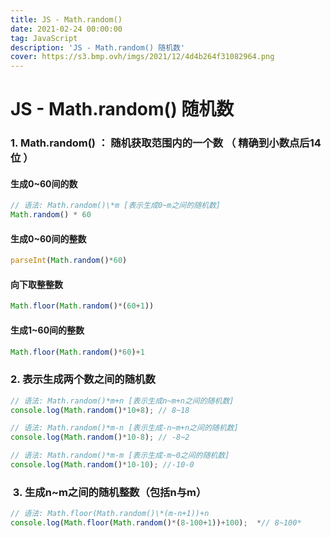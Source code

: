 ```yaml
---
title: JS - Math.random()
date: 2021-02-24 00:00:00
tag: JavaScript
description: 'JS - Math.random() 随机数'
cover: https://s3.bmp.ovh/imgs/2021/12/4d4b264f31082964.png
---
```


# JS - Math.random() 随机数 #

### 	1. Math.random()  ： 随机获取范围内的一个数 （ 精确到小数点后14位 ） ###

#### 生成0~60间的数 ####

```javascript
// 语法: Math.random()\*m [表示生成0~m之间的随机数]
Math.random() * 60 
```

#### 生成0~60间的整数 ####

```javascript
parseInt(Math.random()*60)
```

#### 向下取整整数 ####

```javascript
Math.floor(Math.random()*(60+1))
```

#### 生成1~60间的整数 ####

```javascript
Math.floor(Math.random()*60)+1
```

### 	2. 表示生成两个数之间的随机数 ###

```javascript
// 语法: Math.random()*m+n [表示生成n~m+n之间的随机数]
console.log(Math.random()*10+8); // 8~18 
```

```javascript
// 语法: Math.random()*m-n [表示生成-n~m+n之间的随机数]
console.log(Math.random()*10-8); // -8~2
```

```javascript
// 语法: Math.random()*m-m [表示生成-m~0之间的随机数]
console.log(Math.random()*10-10); //-10-0
```

### ​	3. 生成n~m之间的随机整数（包括n与m） ###

```javascript
// 语法: Math.floor(Math.random()\*(m-n+1))+n
console.log(Math.floor(Math.random()*(8-100+1))+100);  *// 8~100*
```
